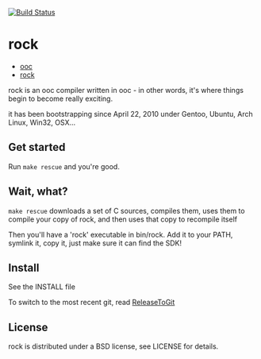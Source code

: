 [![Build Status](https://secure.travis-ci.org/nddrylliog/rock.png?branch=master)](http://travis-ci.org/nddrylliog/rock)

# rock

  * [ooc](http://ooc-lang.org/)
  * [rock](https://github.com/nddrylliog/rock)

rock is an ooc compiler written in ooc - in other words, it's
where things begin to become really exciting.

it has been bootstrapping since April 22, 2010 under Gentoo, Ubuntu,
Arch Linux, Win32, OSX...

## Get started

Run `make rescue` and you're good.

## Wait, what?

`make rescue` downloads a set of C sources, compiles them, uses them to compile your copy of rock,
and then uses that copy to recompile itself

Then you'll have a 'rock' executable in bin/rock. Add it to your PATH, symlink it, copy it, just
make sure it can find the SDK!

## Install

See the INSTALL file

To switch to the most recent git, read [ReleaseToGit](https://github.com/nddrylliog/rock/blob/master/docs/workflow/ReleaseToGit.md)

## License

rock is distributed under a BSD license, see LICENSE for details.
